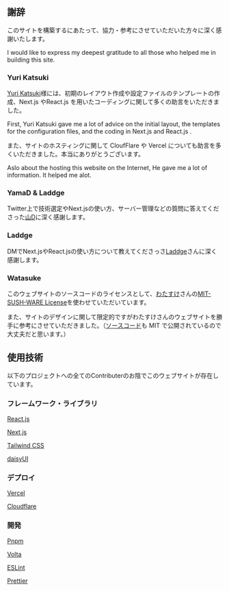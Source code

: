 <div className="leading-10">

## 謝辞

このサイトを構築するにあたって、協力・参考にさせていただいた方々に深く感謝いたします。

I would like to express my deepest gratitude to all those who helped me in building this site.

### Yuri Katsuki

[Yuri Katsuki](https://twitter.com/yurionterminal)様には、初期のレイアウト作成や設定ファイルのテンプレートの作成、Next.js やReact.js を用いたコーディングに関して多くの助言をいただきました。

First, Yuri Katsuki gave me a lot of advice on the initial layout, the templates for the configuration files, and the coding in Next.js and React.js .

また、サイトのホスティングに関して CloufFlare や Vercel についても助言を多くいただきました。本当にありがとうございます。

Aslo about the hosting this website on the Internet, He gave me a lot of information. It helped me alot.

### YamaD & Laddge

Twitter上で技術選定やNext.jsの使い方、サーバー管理などの質問に答えてくださった[山D](https://twitter.com/_yamader)に深く感謝します。

### Laddge

DMでNext.jsやReact.jsの使い方について教えてくださっさ[Laddge](https://twitter.com/laddge_)さんに深く感謝します。

### Watasuke

このウェブサイトのソースコードのライセンスとして、[わたすけ](https://twitter.com/Watasuke102)さんの[MIT-SUSH-WARE License](https://github.com/watasuke102/mit-sushi-ware)を使わせていただいています。

また、サイトのデザインに関して限定的ですがわたすけさんのウェブサイトを勝手に参考にさせていただきました。（[ソースコード](https://github.com/watasuke102/watasuke.net)も MIT で公開されているので大丈夫だと思います。）

## 使用技術

以下のプロジェクトへの全てのContributerのお陰でこのウェブサイトが存在しています。

### フレームワーク・ライブラリ

[React.js](https://react.dev/)

[Next.js](https://nextjs.org/)

[Tailwind CSS](https://tailwindcss.com/)

[daisyUI](https://daisyui.com/)

### デプロイ

[Vercel](https://vercel.com/)

[Cloudflare](https://www.cloudflare.com/)

### 開発

[Pnpm](https://pnpm.io/)

[Volta](https://volta.sh/)

[ESLint](https://eslint.org/)

[Prettier](https://prettier.io/)

</div>
